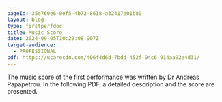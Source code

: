 ```yaml
---
pageId: 35e760e6-0ef5-4b72-8618-a32417e01b80
layout: blog
type: firstperfdoc
title: Music Score
date: 2024-09-05T10:29:08.907Z
target-audience:
  - PROFESSIONAL
pdf: https://ucarecdn.com/406f4d6d-7bdd-452f-94c6-914aa92e4d31/
---
```

The music score of the first performance was written by Dr Andreas Papapetrou. In the following PDF, a detailed description and the score are presented.